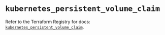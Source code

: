 # `kubernetes_persistent_volume_claim`

Refer to the Terraform Registry for docs: [`kubernetes_persistent_volume_claim`](https://registry.terraform.io/providers/hashicorp/kubernetes/2.25.2/docs/resources/persistent_volume_claim).
